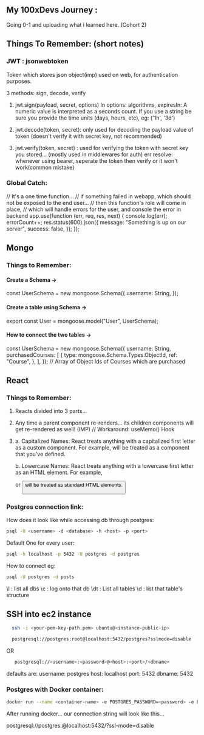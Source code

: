 ## My 100xDevs Journey :

Going 0-1 and uploading what i learned here. (Cohort 2)

## Things To Remember: (short notes)

### JWT : jsonwebtoken

Token which stores json object(imp) used on web, for authentication purposes.

3 methods: sign, decode, verify

1. jwt.sign(payload, secret, options)
   In options: algorithms,
   expiresIn: A numeric value is interpreted as a seconds count. If you use a string be sure you provide the time units (days, hours, etc), eg: ('1h', '3d')

2. jwt.decode(token, secret): only used for decoding the payload value of token (doesn't verify it with secret key, not recommended)

3. jwt.verify(token, secret) : used for verifying the token with secret key you stored... (mostly used in middlewares for auth)
   err resolve: whenever using bearer, seperate the token then verify or it won't work(common mistake)

### Global Catch:

// It's a one time function...
// if something failed in webapp, which should not be exposed to the end user...
// then this function's role will come in place,
// which will handle errors for the user, and console the error in backend
app.use(function (err, req, res, next) {
console.log(err);
errorCount++;
res.status(600).json({
message: "Something is up on our server",
success: false,
});
});

## Mongo

### Things to Remember:

#### Create a Schema ->

const UserSchema = new mongoose.Schema({
username: String,
});

#### Create a table using Schema ->

export const User = mongoose.model("User", UserSchema);

#### How to connect the two tables ->

const UserSchema = new mongoose.Schema({
username: String,
purchasedCourses: [
{
type: mongoose.Schema.Types.ObjectId,
ref: "Course",
},
],
});
// Array of Object Ids of Courses which are purchased

## React

### Things to Remember:

1. Reacts divided into 3 parts...

2. Any time a parent component re-renders... its children components will get re-rendered as well! (IMP) // Workaround: useMemo() Hook

3. a. Capitalized Names: React treats anything with a capitalized first letter as a custom component. For example, <CustomButton /> will be treated as a component that you’ve defined.

   b. Lowercase Names: React treats anything with a lowercase first letter as an HTML element. For example, <div> or <button> will be treated as standard HTML elements.

### Postgres connection link:

How does it look like while accessing db through postgres:

```bash
psql -U <username> -d <database> -h <host> -p <port>

```

Default One for every user:

```bash
psql -h localhost -p 5432 -U postgres -d postgres
```

How to connect eg:

```bash
psql -U postgres -d posts
```

\l : list all dbs
\c <dbname> : log onto that db
\dt : List all tables
\d <tablename> : list that table's structure

## SSH into ec2 instance

```bash
  ssh -i <your-pem-key-path.pem> ubuntu@<instance-public-ip>
```

```bash
  postgresql://postgres:root@localhost:5432/postgres?sslmode=disable
```
   OR 

```bash
   postgresql://<username>:<password>@<host>:<port>/<dbname>
```

defaults are: 
   username: postgres
   host: localhost
   port: 5432
   dbname: 5432

### Postgres with Docker container:

```bash
docker run --name <container-name> -e POSTGRES_PASSWORD=<password> -e POSTGRES_DB=<specific-db-name-or-default-is-postgres> -d -p 5432:5432 postgres
```

After running docker... our connection string will look like this...

postgresql://postgres:<password>@localhost:5432/<specific-db-name-or-default-is-postgres>?ssl-mode=disable